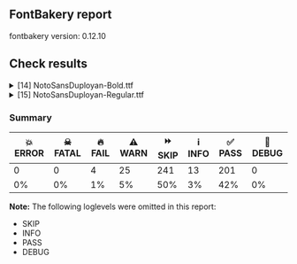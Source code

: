 ## FontBakery report

fontbakery version: 0.12.10





## Check results



<details><summary>[14] NotoSansDuployan-Bold.ttf</summary>
<div>
<details>
    <summary>🔥 <b>FAIL</b> Check for presence of an ARTICLE.en_us.html file <a href="https://fontbakery.readthedocs.io/en/stable/fontbakery/checks/googlefonts.description.html#"></a></summary>
    <div>







* 🔥 **FAIL** <p>This is a Noto font but it lacks an ARTICLE.en_us.html file.</p>
 [code: missing-article]



* 🔥 **FAIL** <p>This is a Noto font but it lacks a DESCRIPTION.en_us.html file.</p>
 [code: missing-description]



</div>
</details>

<details>
    <summary>🔥 <b>FAIL</b> Ensure dotted circle glyph is present and can attach marks. <a href="https://fontbakery.readthedocs.io/en/stable/fontbakery/checks/shaping.html#"></a></summary>
    <div>







* 🔥 **FAIL** <p>The following glyphs could not be attached to the dotted circle glyph:</p>
<pre><code>- tildecomb

- uni030B

- uni0326

- uni0327

- uni0328
</code></pre>
 [code: unattached-dotted-circle-marks]



</div>
</details>

<details>
    <summary>⚠️ <b>WARN</b> Font has correct post table version? <a href="https://fontbakery.readthedocs.io/en/stable/fontbakery/checks/opentype.post.html#"></a></summary>
    <div>







* ⚠️ **WARN** <p>Post table format 3 use has niche use case problems.Please review the check rationale for additional details.</p>
 [code: post-table-version]



</div>
</details>

<details>
    <summary>⚠️ <b>WARN</b> Check mark characters are in GDEF mark glyph class. <a href="https://fontbakery.readthedocs.io/en/stable/fontbakery/checks/opentype.gdef.html#"></a></summary>
    <div>







* ⚠️ **WARN** <p>The following mark characters could be in the GDEF mark glyph class:
u1BC9D (U+1BC9D)</p>
 [code: mark-chars]



</div>
</details>

<details>
    <summary>⚠️ <b>WARN</b> Check accent of Lcaron, dcaron, lcaron, tcaron <a href="https://fontbakery.readthedocs.io/en/stable/fontbakery/checks/universal.html#"></a></summary>
    <div>









* ⚠️ **WARN** <p>dcaron is decomposed and therefore could not be checked. Please check manually.</p>
 [code: decomposed-outline]



* ⚠️ **WARN** <p>Lcaron is decomposed and therefore could not be checked. Please check manually.</p>
 [code: decomposed-outline]



* ⚠️ **WARN** <p>lcaron is decomposed and therefore could not be checked. Please check manually.</p>
 [code: decomposed-outline]



* ⚠️ **WARN** <p>tcaron is decomposed and therefore could not be checked. Please check manually.</p>
 [code: decomposed-outline]



</div>
</details>

<details>
    <summary>⚠️ <b>WARN</b> Check if each glyph has the recommended amount of contours. <a href="https://fontbakery.readthedocs.io/en/stable/fontbakery/checks/universal.html#"></a></summary>
    <div>







* ⚠️ **WARN** <p>This check inspects the glyph outlines and detects the total number of contours in each of them. The expected values are infered from the typical ammounts of contours observed in a large collection of reference font families. The divergences listed below may simply indicate a significantly different design on some of your glyphs. On the other hand, some of these may flag actual bugs in the font such as glyphs mapped to an incorrect codepoint. Please consider reviewing the design and codepoint assignment of these to make sure they are correct.</p>
<p>The following glyphs do not have the recommended number of contours:</p>
<pre><code>- Glyph name: aogonek	Contours detected: 3	Expected: 2

- Glyph name: uogonek	Contours detected: 2	Expected: 1

- Glyph name: aogonek	Contours detected: 3	Expected: 2

- Glyph name: uogonek	Contours detected: 2	Expected: 1
</code></pre>
 [code: contour-count]



</div>
</details>

<details>
    <summary>⚠️ <b>WARN</b> Check math signs have the same width. <a href="https://fontbakery.readthedocs.io/en/stable/fontbakery/checks/universal.html#"></a></summary>
    <div>







* ⚠️ **WARN** <p>The most common width is 1162 among a set of 2 math glyphs.
The following math glyphs have a different width, though:</p>
<p>Width = 686:
plus</p>
<p>Width = 770:
equal</p>
<p>Width = 624:
multiply</p>
<p>Width = 572:
divide</p>
<p>Width = 581:
minus</p>
 [code: width-outliers]



</div>
</details>

<details>
    <summary>⚠️ <b>WARN</b> Checking with ots-sanitize. <a href="https://fontbakery.readthedocs.io/en/stable/fontbakery/checks/universal.sanitize.html#"></a></summary>
    <div>







* ⚠️ **WARN** <p>ots-sanitize passed this file, however warnings were printed:</p>
<p>WARNING: Layout: tags aren't arranged alphabetically.
WARNING: Layout: tags aren't arranged alphabetically.</p>
 [code: ots-sanitize-warn]



</div>
</details>

<details>
    <summary>⚠️ <b>WARN</b> Check font contains no unreachable glyphs <a href="https://fontbakery.readthedocs.io/en/stable/fontbakery/checks/universal.glyphset.html#"></a></summary>
    <div>







* ⚠️ **WARN** <p>The following glyphs could not be reached by codepoint or substitution rules:</p>
<pre><code>- glyph11561

- glyph11657
</code></pre>
 [code: unreachable-glyphs]



</div>
</details>

<details>
    <summary>⚠️ <b>WARN</b> Validate size, and resolution of article images, and ensure article page has minimum length and includes visual assets. <a href="https://fontbakery.readthedocs.io/en/stable/fontbakery/checks/googlefonts.article.html#"></a></summary>
    <div>







* ⚠️ **WARN** <p>Family metadata at fonts/NotoSansDuployan/googlefonts/ttf does not have an article.</p>
 [code: lacks-article]



</div>
</details>

<details>
    <summary>⚠️ <b>WARN</b> Check for codepoints not covered by METADATA subsets. <a href="https://fontbakery.readthedocs.io/en/stable/fontbakery/checks/googlefonts.subsets.html#"></a></summary>
    <div>







* ⚠️ **WARN** <p>The following codepoints supported by the font are not covered by
any subsets defined in the font's metadata file, and will never
be served. You can solve this by either manually adding additional
subset declarations to METADATA.pb, or by editing the glyphset
definitions.</p>
<ul>
<li>U+02C7 CARON: try adding one of: yi, tifinagh, canadian-aboriginal</li>
<li>U+02D8 BREVE: try adding one of: yi, canadian-aboriginal</li>
<li>U+02D9 DOT ABOVE: try adding one of: yi, canadian-aboriginal</li>
<li>U+02DB OGONEK: try adding one of: yi, canadian-aboriginal</li>
<li>U+02DD DOUBLE ACUTE ACCENT: not included in any glyphset definition</li>
<li>U+0302 COMBINING CIRCUMFLEX ACCENT: try adding one of: coptic, math, tifinagh, cherokee</li>
<li>U+0306 COMBINING BREVE: try adding one of: old-permic, tifinagh</li>
<li>U+0307 COMBINING DOT ABOVE: try adding one of: old-permic, tifinagh, coptic, syriac, math, malayalam, tai-le, canadian-aboriginal</li>
<li>U+030A COMBINING RING ABOVE: try adding syriac</li>
<li>U+030B COMBINING DOUBLE ACUTE ACCENT: try adding one of: osage, cherokee
22 more.</li>
</ul>
<p>Use -F or --full-lists to disable shortening of long lists.</p>
<p>Or you can add the above codepoints to one of the subsets supported by the font: <code>duployan</code>, <code>latin</code>, <code>latin-ext</code></p>
 [code: unreachable-subsetting]



</div>
</details>

<details>
    <summary>⚠️ <b>WARN</b> Do outlines contain any jaggy segments? <a href="https://fontbakery.readthedocs.io/en/stable/fontbakery/checks/outline.html#"></a></summary>
    <div>







* ⚠️ **WARN** <p>The following glyphs have jaggy segments:</p>
<pre><code>* W (U+0057): B&lt;&lt;266.0,196.0&gt;-&lt;272.0,161.0&gt;-&lt;275.0,137.0&gt;&gt;/B&lt;&lt;275.0,137.0&gt;-&lt;278.0,162.0&gt;-&lt;284.0,196.5&gt;&gt; = 13.967789761532726

* W (U+0057): B&lt;&lt;489.0,505.5&gt;-&lt;485.0,529.0&gt;-&lt;483.0,542.0&gt;&gt;/B&lt;&lt;483.0,542.0&gt;-&lt;482.0,529.0&gt;-&lt;477.5,505.5&gt;&gt; = 13.144867617550734

* W (U+0057): B&lt;&lt;683.0,196.0&gt;-&lt;689.0,161.0&gt;-&lt;692.0,137.0&gt;&gt;/B&lt;&lt;692.0,137.0&gt;-&lt;695.0,162.0&gt;-&lt;701.0,196.5&gt;&gt; = 13.967789761532726

* Wacute (U+1E82): B&lt;&lt;266.0,196.0&gt;-&lt;272.0,161.0&gt;-&lt;275.0,137.0&gt;&gt;/B&lt;&lt;275.0,137.0&gt;-&lt;278.0,162.0&gt;-&lt;284.0,196.5&gt;&gt; = 13.967789761532726

* Wacute (U+1E82): B&lt;&lt;489.0,505.5&gt;-&lt;485.0,529.0&gt;-&lt;483.0,542.0&gt;&gt;/B&lt;&lt;483.0,542.0&gt;-&lt;482.0,529.0&gt;-&lt;477.5,505.5&gt;&gt; = 13.144867617550734

* Wacute (U+1E82): B&lt;&lt;683.0,196.0&gt;-&lt;689.0,161.0&gt;-&lt;692.0,137.0&gt;&gt;/B&lt;&lt;692.0,137.0&gt;-&lt;695.0,162.0&gt;-&lt;701.0,196.5&gt;&gt; = 13.967789761532726

* Wcircumflex (U+0174): B&lt;&lt;266.0,196.0&gt;-&lt;272.0,161.0&gt;-&lt;275.0,137.0&gt;&gt;/B&lt;&lt;275.0,137.0&gt;-&lt;278.0,162.0&gt;-&lt;284.0,196.5&gt;&gt; = 13.967789761532726

* Wcircumflex (U+0174): B&lt;&lt;489.0,505.5&gt;-&lt;485.0,529.0&gt;-&lt;483.0,542.0&gt;&gt;/B&lt;&lt;483.0,542.0&gt;-&lt;482.0,529.0&gt;-&lt;477.5,505.5&gt;&gt; = 13.144867617550734

* Wcircumflex (U+0174): B&lt;&lt;683.0,196.0&gt;-&lt;689.0,161.0&gt;-&lt;692.0,137.0&gt;&gt;/B&lt;&lt;692.0,137.0&gt;-&lt;695.0,162.0&gt;-&lt;701.0,196.5&gt;&gt; = 13.967789761532726

* Wdieresis (U+1E84): B&lt;&lt;266.0,196.0&gt;-&lt;272.0,161.0&gt;-&lt;275.0,137.0&gt;&gt;/B&lt;&lt;275.0,137.0&gt;-&lt;278.0,162.0&gt;-&lt;284.0,196.5&gt;&gt; = 13.967789761532726

* 164 more.
</code></pre>
<p>Use -F or --full-lists to disable shortening of long lists.</p>
 [code: found-jaggy-segments]



</div>
</details>

<details>
    <summary>⚠️ <b>WARN</b> Ensure files are not too large. <a href="https://fontbakery.readthedocs.io/en/stable/fontbakery/checks/googlefonts.html#"></a></summary>
    <div>







* ⚠️ **WARN** <p>Font file is 1.8Mb; ideally it should be less than 1.0Mb</p>
 [code: large-font]



</div>
</details>

<details>
    <summary>⚠️ <b>WARN</b> Ensure fonts have ScriptLangTags declared on the 'meta' table. <a href="https://fontbakery.readthedocs.io/en/stable/fontbakery/checks/googlefonts.meta.html#"></a></summary>
    <div>







* ⚠️ **WARN** <p>This font file does not have a 'meta' table.</p>
 [code: lacks-meta-table]



</div>
</details>
</div>
</details>

<details><summary>[15] NotoSansDuployan-Regular.ttf</summary>
<div>
<details>
    <summary>🔥 <b>FAIL</b> Check for presence of an ARTICLE.en_us.html file <a href="https://fontbakery.readthedocs.io/en/stable/fontbakery/checks/googlefonts.description.html#"></a></summary>
    <div>







* 🔥 **FAIL** <p>This is a Noto font but it lacks an ARTICLE.en_us.html file.</p>
 [code: missing-article]



* 🔥 **FAIL** <p>This is a Noto font but it lacks a DESCRIPTION.en_us.html file.</p>
 [code: missing-description]



</div>
</details>

<details>
    <summary>🔥 <b>FAIL</b> Ensure dotted circle glyph is present and can attach marks. <a href="https://fontbakery.readthedocs.io/en/stable/fontbakery/checks/shaping.html#"></a></summary>
    <div>







* 🔥 **FAIL** <p>The following glyphs could not be attached to the dotted circle glyph:</p>
<pre><code>- tildecomb

- uni030B

- uni0326

- uni0327

- uni0328
</code></pre>
 [code: unattached-dotted-circle-marks]



</div>
</details>

<details>
    <summary>⚠️ <b>WARN</b> Font has correct post table version? <a href="https://fontbakery.readthedocs.io/en/stable/fontbakery/checks/opentype.post.html#"></a></summary>
    <div>







* ⚠️ **WARN** <p>Post table format 3 use has niche use case problems.Please review the check rationale for additional details.</p>
 [code: post-table-version]



</div>
</details>

<details>
    <summary>⚠️ <b>WARN</b> Check mark characters are in GDEF mark glyph class. <a href="https://fontbakery.readthedocs.io/en/stable/fontbakery/checks/opentype.gdef.html#"></a></summary>
    <div>







* ⚠️ **WARN** <p>The following mark characters could be in the GDEF mark glyph class:
u1BC9D (U+1BC9D)</p>
 [code: mark-chars]



</div>
</details>

<details>
    <summary>⚠️ <b>WARN</b> Check accent of Lcaron, dcaron, lcaron, tcaron <a href="https://fontbakery.readthedocs.io/en/stable/fontbakery/checks/universal.html#"></a></summary>
    <div>









* ⚠️ **WARN** <p>dcaron is decomposed and therefore could not be checked. Please check manually.</p>
 [code: decomposed-outline]



* ⚠️ **WARN** <p>Lcaron is decomposed and therefore could not be checked. Please check manually.</p>
 [code: decomposed-outline]



* ⚠️ **WARN** <p>lcaron is decomposed and therefore could not be checked. Please check manually.</p>
 [code: decomposed-outline]



* ⚠️ **WARN** <p>tcaron is decomposed and therefore could not be checked. Please check manually.</p>
 [code: decomposed-outline]



</div>
</details>

<details>
    <summary>⚠️ <b>WARN</b> Check if each glyph has the recommended amount of contours. <a href="https://fontbakery.readthedocs.io/en/stable/fontbakery/checks/universal.html#"></a></summary>
    <div>







* ⚠️ **WARN** <p>This check inspects the glyph outlines and detects the total number of contours in each of them. The expected values are infered from the typical ammounts of contours observed in a large collection of reference font families. The divergences listed below may simply indicate a significantly different design on some of your glyphs. On the other hand, some of these may flag actual bugs in the font such as glyphs mapped to an incorrect codepoint. Please consider reviewing the design and codepoint assignment of these to make sure they are correct.</p>
<p>The following glyphs do not have the recommended number of contours:</p>
<pre><code>- Glyph name: aogonek	Contours detected: 3	Expected: 2

- Glyph name: uogonek	Contours detected: 2	Expected: 1

- Glyph name: aogonek	Contours detected: 3	Expected: 2

- Glyph name: uogonek	Contours detected: 2	Expected: 1
</code></pre>
 [code: contour-count]



</div>
</details>

<details>
    <summary>⚠️ <b>WARN</b> Check math signs have the same width. <a href="https://fontbakery.readthedocs.io/en/stable/fontbakery/checks/universal.html#"></a></summary>
    <div>







* ⚠️ **WARN** <p>The most common width is 1131 among a set of 2 math glyphs.
The following math glyphs have a different width, though:</p>
<p>Width = 654:
plus</p>
<p>Width = 740:
equal</p>
<p>Width = 592:
multiply</p>
<p>Width = 572:
minus, divide</p>
 [code: width-outliers]



</div>
</details>

<details>
    <summary>⚠️ <b>WARN</b> Checking with ots-sanitize. <a href="https://fontbakery.readthedocs.io/en/stable/fontbakery/checks/universal.sanitize.html#"></a></summary>
    <div>







* ⚠️ **WARN** <p>ots-sanitize passed this file, however warnings were printed:</p>
<p>WARNING: Layout: tags aren't arranged alphabetically.
WARNING: Layout: tags aren't arranged alphabetically.</p>
 [code: ots-sanitize-warn]



</div>
</details>

<details>
    <summary>⚠️ <b>WARN</b> Check font contains no unreachable glyphs <a href="https://fontbakery.readthedocs.io/en/stable/fontbakery/checks/universal.glyphset.html#"></a></summary>
    <div>







* ⚠️ **WARN** <p>The following glyphs could not be reached by codepoint or substitution rules:</p>
<pre><code>- glyph11529

- glyph11625
</code></pre>
 [code: unreachable-glyphs]



</div>
</details>

<details>
    <summary>⚠️ <b>WARN</b> Validate size, and resolution of article images, and ensure article page has minimum length and includes visual assets. <a href="https://fontbakery.readthedocs.io/en/stable/fontbakery/checks/googlefonts.article.html#"></a></summary>
    <div>







* ⚠️ **WARN** <p>Family metadata at fonts/NotoSansDuployan/googlefonts/ttf does not have an article.</p>
 [code: lacks-article]



</div>
</details>

<details>
    <summary>⚠️ <b>WARN</b> Check for codepoints not covered by METADATA subsets. <a href="https://fontbakery.readthedocs.io/en/stable/fontbakery/checks/googlefonts.subsets.html#"></a></summary>
    <div>







* ⚠️ **WARN** <p>The following codepoints supported by the font are not covered by
any subsets defined in the font's metadata file, and will never
be served. You can solve this by either manually adding additional
subset declarations to METADATA.pb, or by editing the glyphset
definitions.</p>
<ul>
<li>U+02C7 CARON: try adding one of: yi, tifinagh, canadian-aboriginal</li>
<li>U+02D8 BREVE: try adding one of: yi, canadian-aboriginal</li>
<li>U+02D9 DOT ABOVE: try adding one of: yi, canadian-aboriginal</li>
<li>U+02DB OGONEK: try adding one of: yi, canadian-aboriginal</li>
<li>U+02DD DOUBLE ACUTE ACCENT: not included in any glyphset definition</li>
<li>U+0302 COMBINING CIRCUMFLEX ACCENT: try adding one of: coptic, math, tifinagh, cherokee</li>
<li>U+0306 COMBINING BREVE: try adding one of: old-permic, tifinagh</li>
<li>U+0307 COMBINING DOT ABOVE: try adding one of: old-permic, tifinagh, coptic, syriac, math, malayalam, tai-le, canadian-aboriginal</li>
<li>U+030A COMBINING RING ABOVE: try adding syriac</li>
<li>U+030B COMBINING DOUBLE ACUTE ACCENT: try adding one of: osage, cherokee
22 more.</li>
</ul>
<p>Use -F or --full-lists to disable shortening of long lists.</p>
<p>Or you can add the above codepoints to one of the subsets supported by the font: <code>duployan</code>, <code>latin</code>, <code>latin-ext</code></p>
 [code: unreachable-subsetting]



</div>
</details>

<details>
    <summary>⚠️ <b>WARN</b> Do any segments have colinear vectors? <a href="https://fontbakery.readthedocs.io/en/stable/fontbakery/checks/outline.html#"></a></summary>
    <div>







* ⚠️ **WARN** <p>The following glyphs have colinear vectors:</p>
<pre><code>* dollar (U+0024): L&lt;&lt;307.0,399.0&gt;--&lt;331.0,396.0&gt;&gt; -&gt; L&lt;&lt;331.0,396.0&gt;--&lt;387.0,391.0&gt;&gt;

* dollar (U+0024): L&lt;&lt;381.0,320.0&gt;--&lt;325.0,325.0&gt;&gt; -&gt; L&lt;&lt;325.0,325.0&gt;--&lt;307.0,328.0&gt;&gt;
</code></pre>
 [code: found-colinear-vectors]



</div>
</details>

<details>
    <summary>⚠️ <b>WARN</b> Do outlines contain any jaggy segments? <a href="https://fontbakery.readthedocs.io/en/stable/fontbakery/checks/outline.html#"></a></summary>
    <div>







* ⚠️ **WARN** <p>The following glyphs have jaggy segments:</p>
<pre><code>* glyph01763: B&lt;&lt;352.5,115.5&gt;-&lt;320.0,85.0&gt;-&lt;272.0,77.0&gt;&gt;/L&lt;&lt;272.0,77.0&gt;--&lt;272.0,77.0&gt;&gt; = 9.462322208025613

* glyph02256: B&lt;&lt;288.5,120.0&gt;-&lt;260.0,101.0&gt;-&lt;225.0,100.0&gt;&gt;/L&lt;&lt;225.0,100.0&gt;--&lt;225.0,100.0&gt;&gt; = 1.6365770416166923

* glyph06469: B&lt;&lt;287.5,17.0&gt;-&lt;207.0,-9.0&gt;-&lt;151.0,4.0&gt;&gt;/L&lt;&lt;151.0,4.0&gt;--&lt;151.0,4.0&gt;&gt; = 13.069317896282163

* glyph06469: L&lt;&lt;151.0,4.0&gt;--&lt;151.0,4.0&gt;&gt;/B&lt;&lt;151.0,4.0&gt;-&lt;109.0,14.0&gt;-&lt;95.5,37.5&gt;&gt; = 13.392497753751098

* glyph07676: L&lt;&lt;135.0,88.0&gt;--&lt;135.0,88.0&gt;&gt;/B&lt;&lt;135.0,88.0&gt;-&lt;106.0,93.0&gt;-&lt;95.0,113.5&gt;&gt; = 9.782407031807285

* glyph07676: L&lt;&lt;627.0,1.0&gt;--&lt;135.0,88.0&gt;&gt;/L&lt;&lt;135.0,88.0&gt;--&lt;135.0,88.0&gt;&gt; = 10.027908767424819

* glyph09167: L&lt;&lt;115.0,30.0&gt;--&lt;115.0,30.0&gt;&gt;/B&lt;&lt;115.0,30.0&gt;-&lt;99.0,32.0&gt;-&lt;91.5,43.5&gt;&gt; = 7.125016348901757

* glyph09167: L&lt;&lt;338.0,0.0&gt;--&lt;115.0,30.0&gt;&gt;/L&lt;&lt;115.0,30.0&gt;--&lt;115.0,30.0&gt;&gt; = 7.6619511549722334

* glyph09168: L&lt;&lt;115.0,30.0&gt;--&lt;115.0,30.0&gt;&gt;/B&lt;&lt;115.0,30.0&gt;-&lt;99.0,32.0&gt;-&lt;91.5,43.5&gt;&gt; = 7.125016348901757

* glyph09168: L&lt;&lt;145.0,253.0&gt;--&lt;145.0,253.0&gt;&gt;/B&lt;&lt;145.0,253.0&gt;-&lt;129.0,255.0&gt;-&lt;121.5,266.5&gt;&gt; = 7.125016348901757

* 26 more.
</code></pre>
<p>Use -F or --full-lists to disable shortening of long lists.</p>
 [code: found-jaggy-segments]



</div>
</details>

<details>
    <summary>⚠️ <b>WARN</b> Ensure files are not too large. <a href="https://fontbakery.readthedocs.io/en/stable/fontbakery/checks/googlefonts.html#"></a></summary>
    <div>







* ⚠️ **WARN** <p>Font file is 1.8Mb; ideally it should be less than 1.0Mb</p>
 [code: large-font]



</div>
</details>

<details>
    <summary>⚠️ <b>WARN</b> Ensure fonts have ScriptLangTags declared on the 'meta' table. <a href="https://fontbakery.readthedocs.io/en/stable/fontbakery/checks/googlefonts.meta.html#"></a></summary>
    <div>







* ⚠️ **WARN** <p>This font file does not have a 'meta' table.</p>
 [code: lacks-meta-table]



</div>
</details>
</div>
</details>




### Summary

| 💥 ERROR | ☠ FATAL | 🔥 FAIL | ⚠️ WARN | ⏩ SKIP | ℹ️ INFO | ✅ PASS | 🔎 DEBUG | 
| ---|---|---|---|---|---|---|---|
| 0 | 0 | 4 | 25 | 241 | 13 | 201 | 0 | 
| 0% | 0% | 1% | 5% | 50% | 3% | 42% | 0% | 



**Note:** The following loglevels were omitted in this report:


* SKIP
* INFO
* PASS
* DEBUG
